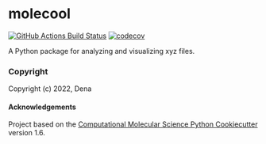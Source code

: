 molecool
==============================
[//]: # (Badges)
[![GitHub Actions Build Status](https://github.com/REPLACE_WITH_OWNER_ACCOUNT/molecool/workflows/CI/badge.svg)](https://github.com/REPLACE_WITH_OWNER_ACCOUNT/molecool/actions?query=workflow%3ACI)
[![codecov](https://codecov.io/gh/REPLACE_WITH_OWNER_ACCOUNT/molecool/branch/master/graph/badge.svg)](https://codecov.io/gh/REPLACE_WITH_OWNER_ACCOUNT/molecool/branch/master)


A Python package for analyzing and visualizing xyz files.

### Copyright

Copyright (c) 2022, Dena


#### Acknowledgements
 
Project based on the 
[Computational Molecular Science Python Cookiecutter](https://github.com/molssi/cookiecutter-cms) version 1.6.

